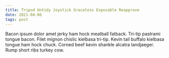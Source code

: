 ```yaml
---
title: Tripod Untidy Joystick Graceless Exposable Reapprove
date: 2021-04-06
tags: post
---
```


Bacon ipsum dolor amet jerky ham hock meatball fatback.  Tri-tip pastrami tongue bacon.  Filet mignon chislic kielbasa tri-tip.  Kevin tail buffalo kielbasa tongue ham hock chuck.  Corned beef kevin shankle alcatra landjaeger.  Rump short ribs turkey cow.